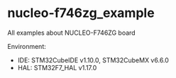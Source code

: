 # nucleo-f746zg_example
All examples about NUCLEO-F746ZG board

Environment:
- IDE: STM32CubeIDE v1.10.0, STM32CubeMX v6.6.0
- HAL: STM32F7_HAL v1.17.0

